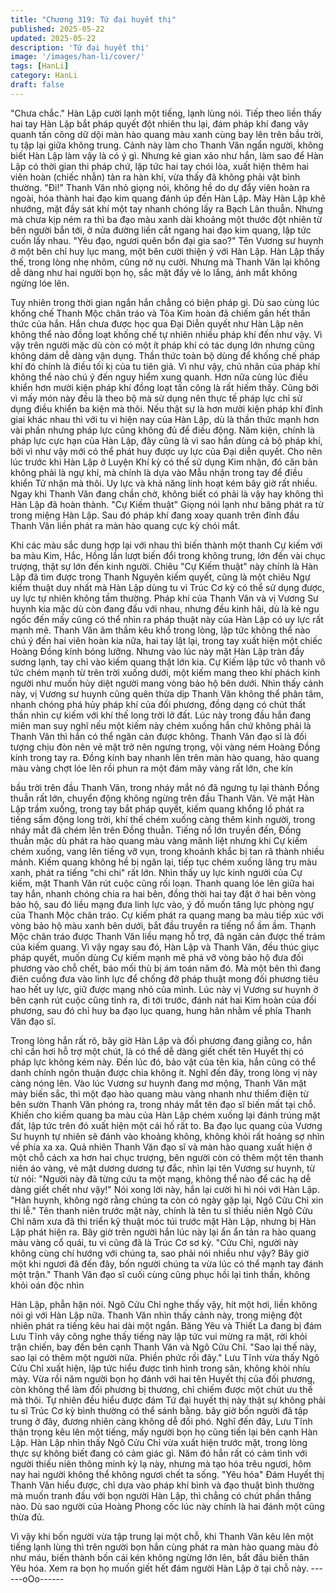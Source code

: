 ```yaml
---
title: "Chương 319: Tứ đại huyết thị"
published: 2025-05-22
updated: 2025-05-22
description: 'Tứ đại huyết thị'
image: '/images/han-li/cover/'
tags: [HanLi]
category: HanLi
draft: false
---
```


"Chưa chắc." Hàn Lập cười lạnh một tiếng, lạnh lùng nói.
Tiếp theo liền thấy hai tay Hàn Lập bắt pháp quyết đột nhiên thu
lại, đám pháp khí đang vây quanh tấn công dữ dội màn hào
quang màu xanh cùng bay lên trên bầu trời, tụ tập lại giữa không
trung.
Cảnh này làm cho Thanh Văn ngẩn người, không biết Hàn Lập
làm vậy là có ý gì. Nhưng kẻ gian xảo như hắn, làm sao để Hàn
Lập có thời gian thi pháp chứ, lập tức hai tay chói lòa, xuất hiện
thêm hai viên hoàn (chiếc nhẫn) tản ra hàn khí, vừa thấy đã
không phải vật bình thường.
"Đi!"
Thanh Văn nhỏ giọng nói, không hề do dự đẩy viên hoàn ra
ngoài, hóa thành hai đạo kim quang đánh úp đến Hàn Lập.
Mày Hàn Lập khẽ nhướng, mặt đầy sát khí một tay nhanh chóng
lấy ra Bạch Lân thuẫn.
Nhưng mà chưa kịp ném ra thì ba đạo màu xanh dài khoảng một
thước đột nhiên từ bên người bắn tới, ở nửa đường liền cắt
ngang hai đạo kim quang, lập tức cuốn lấy nhau.
"Yêu đạo, ngươi quên bổn đại gia sao?" Tên Vương sư huynh ở
một bên chỉ huy lục mang, một bên cười thiện ý với Hàn Lập.
Hàn Lập thấy thế, trong lòng nhẹ nhõm, cũng nở nụ cười.
Nhưng mà Thanh Văn lại không dễ dàng như hai người bọn họ,
sắc mặt đầy vẻ lo lắng, ánh mắt không ngừng lóe lên.

Tuy nhiên trong thời gian ngắn hắn chẳng có biện pháp gì.
Dù sao cùng lúc khống chế Thanh Mộc chân tráo và Tỏa Kim
hoàn đã chiếm gần hết thần thức của hắn. Hắn chưa được học
qua Đại Diễn quyết như Hàn Lập nên không thể nào đồng loạt
khống chế tự nhiên nhiều pháp khí đến như vậy.
Vì vậy trên người mặc dù còn có một ít pháp khí có tác dụng lớn
nhưng cũng không dám dễ dàng vận dụng. Thần thức toàn bộ
dùng để khống chế pháp khí đó chính là điều tối kị của tu tiên giả.
Vì như vậy, chủ nhân của pháp khí không thể nào chú ý đến nguy
hiểm xung quanh.
Hơn nữa cùng lúc điều khiển hơn mười kiện pháp khí đồng loạt
tấn công là rất hiếm thấy. Cũng bởi vì mấy món này đều là theo
bộ mà sử dụng nên thực tế pháp lực chỉ sử dụng điều khiển ba
kiện mà thôi.
Nếu thật sự là hơn mười kiện pháp khí đỉnh giai khác nhau thì với
tu vi hiện nay của Hàn Lập, dù là thần thức mạnh hơn vài phần
nhưng pháp lực cũng không đủ để điều động.
Năm kiện, chính là pháp lực cực hạn của Hàn Lập, đây cũng là vì
sao hắn dùng cả bộ pháp khí, bởi vì như vậy mới có thể phát huy
được uy lực của Đại diễn quyết.
Cho nên lúc trước khi Hàn Lập ở Luyện Khí kỳ có thể sử dụng
Kim nhận, đó căn bản không phải là ngự khí, mà chính là dựa vào
Mẫu nhận trong tay để điều khiển Tử nhận mà thôi. Uy lực và khả
năng linh hoạt kém bây giờ rất nhiều.
Ngay khi Thanh Văn đang chần chờ, không biết có phải là vậy
hay không thì Hàn Lập đã hoàn thành.
"Cự Kiếm thuật"
Giọng nói lạnh như băng phát ra từ trong miệng Hàn Lập.
Sau đó pháp khí đang xoay quanh trên đỉnh đầu Thanh Văn liền
phát ra màn hào quang cực kỳ chói mắt.

Khi các màu sắc dung hợp lại với nhau thì biến thành một thanh
Cự kiếm với ba màu Kim, Hắc, Hồng lần lượt biến đổi trong không
trung, lớn đến vài chục trượng, thật sự lớn đến kinh người.
Chiêu "Cự Kiếm thuật" này chính là Hàn Lập đã tìm được trong
Thanh Nguyên kiếm quyết, cũng là một chiêu Ngự kiếm thuật duy
nhất mà Hàn Lập dùng tu vi Trúc Cơ kỳ có thể sử dụng được, uy
lực tự nhiên không tầm thường.
Pháp khí của Thanh Văn và vị Vương Sư huynh kia mặc dù còn
đang đấu với nhau, nhưng đều kinh hãi, dù là kẻ ngu ngốc đến
mấy cũng có thể nhìn ra pháp thuật này của Hàn Lập có uy lực rất
mạnh mẽ.
Thanh Văn âm thầm kêu khổ trong lòng, lập tức không thể nào
chú ý đến hai viên hoàn kia nữa, hai tay lật lại, trong tay xuất hiện
một chiếc Hoàng Đồng kính bóng lưỡng.
Nhưng vào lúc này mặt Hàn Lập tràn đầy sương lạnh, tay chỉ vào
kiếm quang thật lớn kia.
Cự Kiếm lập tức vô thanh vô tức chém mạnh từ trên trời xuống
dưới, một kiếm mang theo khí phách kinh người như muốn hủy
diệt người mang vòng bảo hộ bên dưới.
Nhìn thấy cảnh này, vị Vương sư huynh cũng quên thừa dịp
Thanh Văn không thể phân tâm, nhanh chóng phá hủy pháp khí
của đối phương, đồng dạng có chút thất thần nhìn cự kiếm với khí
thế long trời lở đất.
Lúc này trong đầu hắn đang miên man suy nghĩ nếu một kiếm này
chém xuống hắn chứ không phải là Thanh Văn thì hắn có thể
ngăn cản được không.
Thanh Văn đạo sĩ là đối tượng chịu đòn nên vẻ mặt trở nên
ngưng trọng, vội vàng ném Hoàng Đồng kính trong tay ra.
Đồng kính bay nhanh lên trên màn hào quang, hào quang màu
vàng chợt lóe lên rồi phun ra một đám mây vàng rất lớn, che kín

bầu trời trên đầu Thanh Văn, trong nháy mắt nó đã ngưng tụ lại
thành Đồng thuẫn rất lớn, chuyển động không ngừng trên đầu
Thanh Văn.
Vẻ mặt Hàn Lập trầm xuống, trong tay bắt pháp quyết, kiếm
quang khổng lồ phát ra tiếng sấm động long trời, khí thế chém
xuống càng thêm kinh người, trong nháy mắt đã chém lên trên
Đồng thuẫn.
Tiếng nổ lớn truyền đến, Đồng thuẫn mặc dù phát ra hào quang
màu vàng mãnh liệt nhưng khi Cự kiếm chém xuống, vang lên
tiếng vỡ vụn, trong khoảnh khắc bị tan rã thành nhiều mảnh.
Kiếm quang không hề bị ngăn lại, tiếp tục chém xuống lăng trụ
màu xanh, phát ra tiếng "chi chi" rất lớn.
Nhìn thấy uy lực kinh người của Cự kiếm, mặt Thanh Văn rút
cuộc cũng rối loạn.
Thanh quang lóe lên giữa hai tay hắn, nhanh chóng chia ra hai
bên, đồng thời hai tay đặt ở hai bên vòng bảo hộ, sau đó liều
mạng đưa linh lực vào, ý đồ muốn tăng lực phòng ngự của Thanh
Mộc chân tráo.
Cự kiếm phát ra quang mang ba màu tiếp xúc với vòng bảo hộ
màu xanh bên dưới, bắt đầu truyền ra tiếng nổ ầm ầm. Thanh
Mộc chân tráo được Thanh Văn liều mạng hỗ trợ, đã ngăn cản
được thế trảm của kiếm quang.
Vì vậy ngay sau đó, Hàn Lập và Thanh Văn, đều thúc giục pháp
quyết, muốn dùng Cự kiếm mạnh mẽ phá vỡ vòng bảo hộ đưa đối
phương vào chỗ chết, báo mối thù bị ám toán năm đó. Mà một
bên thì đang điên cuồng đưa vào linh lực để chống đỡ pháp thuật
mong đối phương tiêu hao hết uy lực, giữ được mạng nhỏ của
mình.
Lúc này vị Vương sư huynh ở bên cạnh rút cuộc cũng tỉnh ra, đi
tới trước, đánh nát hai Kim hoàn của đối phương, sau đó chỉ huy
ba đạo lục quang, hung hãn nhằm về phía Thanh Văn đạo sĩ.

Trong lòng hắn rất rõ, bây giờ Hàn Lập và đối phương đang giằng
co, hắn chỉ cần hơi hỗ trợ một chút, là có thể dễ dàng giết chết
tên Huyết thị có pháp lực không kém này. Đến lúc đó, bảo vật của
tên kia, hắn cũng có thể danh chính ngôn thuận được chia không
ít.
Nghĩ đến đây, trong lòng vị này càng nóng lên.
Vào lúc Vương sư huynh đang mơ mộng, Thanh Văn mặt mày
biến sắc, thì một đạo hào quang màu vàng nhanh như thiểm điện
từ bên sườn Thanh Văn phóng ra, trong nháy mắt tên đạo sĩ biến
mất tại chỗ. Khiến cho kiếm quang ba màu của Hàn Lập chém
xuống lại đánh trúng mặt đất, lập tức trên đó xuất hiện một cái hố
rất to.
Ba đạo lục quang của Vương Sư huynh tự nhiên sẽ đánh vào
khoảng không, không khỏi rất hoảng sợ nhìn về phía xa xa.
Quả nhiên Thanh Văn đạo sĩ và màn hào quang xuất hiện ở một
chỗ cách xa hơn hai chục trượng, bên người còn có thêm một tên
thanh niên áo vàng, vẻ mặt dương dương tự đắc, nhìn lại tên
Vương sư huynh, từ từ nói:
"Người này đã từng cứu ta một mạng, không thể nào để các hạ dễ
dàng giết chết như vậy!" Nói xong lời này, hắn lại cười hì hì nói
với Hàn Lập.
"Hàn huynh, không ngờ rằng chúng ta còn có ngày gặp lại, Ngô
Cửu Chỉ xin thi lễ."
Tên thanh niên trước mặt này, chính là tên tu sĩ thiếu niên Ngô
Cửu Chỉ năm xưa đã thi triển kỹ thuật móc túi trước mặt Hàn Lập,
nhưng bị Hàn Lập phát hiện ra. Bây giờ trên người hắn lúc này lại
ẩn ẩn tản ra hào quang màu vàng cổ quái, tu vi cũng đã là Trúc
Cơ sơ kỳ.
"Cửu Chỉ, người này không cùng chí hướng với chúng ta, sao phải
nói nhiều như vậy? Bây giờ một khi ngươi đã đến đây, bốn người
chúng ta vừa lúc có thể mạnh tay đánh một trận." Thanh Văn đạo
sĩ cuối cùng cũng phục hồi lại tinh thần, không khỏi oán độc nhìn

Hàn Lập, phẫn hận nói.
Ngô Cửu Chỉ nghe thấy vậy, hít một hơi, liền không nói gì với Hàn
Lập nữa.
Thanh Văn nhìn thấy cảnh này, trong miệng đột nhiên phát ra
tiếng kêu hai dài một ngắn.
Băng Yêu và Thiết La đang bị đám Lưu Tĩnh vây công nghe thấy
tiếng này lập tức vui mừng ra mặt, rời khỏi trận chiến, bay đến
bên cạnh Thanh Văn và Ngô Cửu Chỉ.
"Sao lại thế này, sao lại có thêm một người nữa. Phiền phức rồi
đây."
Lưu Tĩnh vừa thấy Ngô Cửu Chỉ xuất hiện, lập tức hiểu được tình
hình trong sân, không khỏi nhíu mày.
Vừa rồi năm người bọn họ đánh với hai tên Huyết thị của đối
phương, còn không thể làm đối phương bị thương, chỉ chiếm
được một chút ưu thế mà thôi. Tự nhiên đều hiểu được đám Tứ
đại huyết thị này thật sự không phải tu sĩ Trúc Cơ kỳ bình thường
có thể sánh bằng. bây giờ bốn người đã tập trung ở đây, đương
nhiên càng không dễ đối phó.
Nghĩ đến đây, Lưu Tĩnh thận trọng kêu lên một tiếng, mấy người
bọn họ cũng tiến lại bên cạnh Hàn Lập.
Hàn Lập nhìn thấy Ngô Cửu Chỉ vừa xuất hiện trước mặt, trong
lòng thực sự không biết đang có cảm giác gì. Năm đó hắn rất có
cảm tình với người thiếu niên thông minh kỳ lạ này, nhưng mà tạo
hóa trêu ngươi, hôm nay hai người không thể không ngươi chết
ta sống.
"Yêu hóa"
Đám Huyết thị Thanh Văn hiểu được, chỉ dựa vào pháp khí bình
và đạo thuật bình thường mà muốn tranh đấu với bọn người Hàn
Lập, thì chẳng có chút phần thắng nào. Dù sao người của Hoàng
Phong cốc lúc này chính là hai đánh một cũng thừa đủ.

Vì vậy khi bốn người vừa tập trung lại một chỗ, khi Thanh Văn
kêu lên một tiếng lạnh lùng thì trên người bọn hắn cùng phát ra
màn hào quang màu đỏ như máu, biến thành bốn cái kén không
ngừng lớn lên, bắt đầu biến thân Yêu hóa. Xem ra bọn họ muốn
giết hết đám người Hàn Lập ở tại chỗ này.
------oOo------

